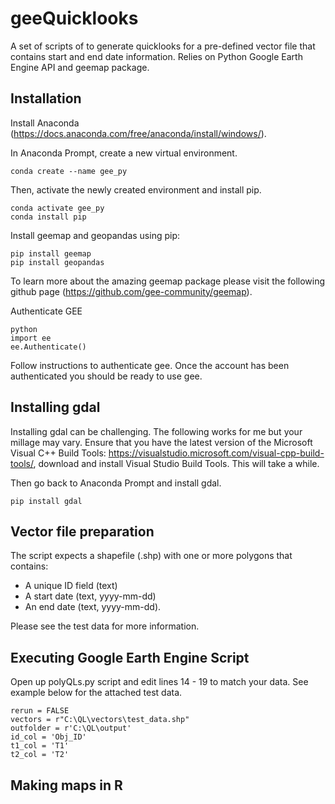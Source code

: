 # geeQuicklooks
A set of scripts of to generate quicklooks for a pre-defined vector file that contains start and end date information. Relies on Python Google Earth Engine API and geemap package. 

Installation
---------------------
Install Anaconda (https://docs.anaconda.com/free/anaconda/install/windows/).

In Anaconda Prompt, create a new virtual environment.
```
conda create --name gee_py
```

Then, activate the newly created environment and install pip.
```
conda activate gee_py
conda install pip
```

Install geemap and geopandas using pip:
```
pip install geemap
pip install geopandas
```
To learn more about the amazing geemap package please visit the following github page (https://github.com/gee-community/geemap).

Authenticate GEE
```
python
import ee 
ee.Authenticate()
```
Follow instructions to authenticate gee. Once the account has been authenticated you should be ready to use gee.

Installing gdal
---------------------
Installing gdal can be challenging. The following works for me but your millage may vary. 
Ensure that you have the latest version of the Microsoft Visual C++ Build Tools: https://visualstudio.microsoft.com/visual-cpp-build-tools/, download and install Visual Studio Build Tools. This will take a while. 

Then go back to Anaconda Prompt and install gdal.
```
pip install gdal
```

Vector file preparation
---------------------
The script expects a shapefile (.shp) with one or more polygons that contains:

- A unique ID field (text)
- A start date (text, yyyy-mm-dd)
- An end date (text, yyyy-mm-dd).

Please see the test data for more information.

Executing Google Earth Engine Script
---------------------
Open up polyQLs.py script and edit lines 14 - 19 to match your data. See example below for the attached test data.
```
rerun = FALSE
vectors = r"C:\QL\vectors\test_data.shp"
outfolder = r'C:\QL\output'
id_col = 'Obj_ID'
t1_col = 'T1'  
t2_col = 'T2'
```


Making maps in R
---------------------

